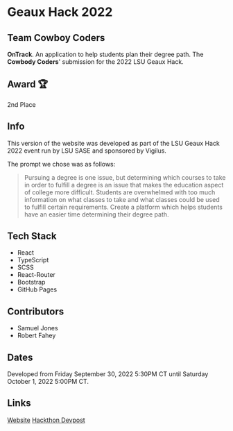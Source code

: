 # Geaux Hack 2022
## Team Cowboy Coders
**OnTrack**. An application to help students plan their degree path. The **Cowbody Coders**' submission for the 2022 LSU Geaux Hack.

## Award 🏆
2nd Place

## Info
This version of the website was developed as part of the LSU Geaux Hack 2022 event run by LSU SASE and sponsored by Vigilus. 

The prompt we chose was as follows:

> Pursuing a degree is one issue, but determining which courses to take in order to fulfill a degree is an issue that makes the education aspect of college more difficult. Students are overwhelmed with too much information on what classes to take and what classes could be used to fulfill certain requirements. Create a platform which helps students have an easier time determining their degree path.

## Tech Stack
- React
- TypeScript
- SCSS
- React-Router
- Bootstrap
- GitHub Pages

## Contributors
- Samuel Jones
- Robert Fahey

## Dates
Developed from Friday September 30, 2022 5:30PM CT until Saturday October 1, 2022 5:00PM CT.

## Links
[Website](samjones329.github.io/geaux-hack-2022)
[Hackthon Devpost](https://geaux-hack-2022.devpost.com/)
